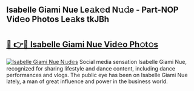 ## Isabelle Giami Nue Le𝚊k𝚎d N𝚞𝚍e - Part-NOP Vid𝚎o Photos Le𝚊ks tkJBh

# <h2><a href="http://fb2u4kc.evod.top/?m=Isabelle+Giami+Nue">🔗 👉🔴 Isabelle Giami Nue Vid𝚎o Ph𝚘t𝚘s</a></h2>

[![Isabelle Giami Nue N𝚞d𝚎s](https://i.imgur.com/8V9OHl7.gif)](http://fb2u4kc.evod.top/?m=Isabelle+Giami+Nue)
Social media sensation Isabelle Giami Nue, recognized for sharing lifestyle and dance content, including dance performances and vlogs. The public eye has been on Isabelle Giami Nue lately, a man of great influence and power in the business world. 

